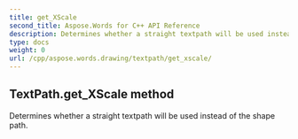 ```yaml
---
title: get_XScale
second_title: Aspose.Words for C++ API Reference
description: Determines whether a straight textpath will be used instead of the shape path. 
type: docs
weight: 0
url: /cpp/aspose.words.drawing/textpath/get_xscale/
---
```

## TextPath.get_XScale method


Determines whether a straight textpath will be used instead of the shape path.

